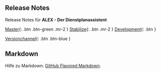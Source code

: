 ## Release Notes

Release Notes für **ALEX - Der Dienstplanassistent**

[Master](/alex-release-notes/master){: .btn .btn-green .mr-2 }
[Stabilize](/alex-release-notes/stabilize){: .btn .mr-2 }
[Development](/alex-release-notes/development){: .btn }

[Versionchannel](https://alex.bitfactory.at/VersionChannel){: .btn .btn-blue }

## Markdown

Hilfe zu Markdown: [GitHub Flavored Markdown](https://guides.github.com/features/mastering-markdown/).

